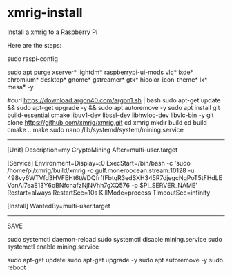 # xmrig-install

Install a xmrig to a Raspberry Pi

Here are the steps:

sudo raspi-config

sudo apt purge xserver* lightdm* raspberrypi-ui-mods vlc* lxde* chromium* desktop* gnome* gstreamer* gtk* hicolor-icon-theme* lx* mesa* -y

#curl https://download.argon40.com/argon1.sh | bash 
sudo apt-get update && sudo apt-get upgrade -y && sudo apt autoremove -y
sudo apt install git build-essential cmake libuv1-dev libssl-dev libhwloc-dev libvlc-bin -y
git clone https://github.com/xmrig/xmrig.git
cd xmrig
mkdir build
cd build
cmake ..
make
sudo nano /lib/systemd/system/mining.service
******************************************

[Unit]
Description=my CryptoMining
After=multi-user.target

[Service]
Environment=Display=:0
ExecStart=/bin/bash -c 'sudo /home/pi/xmrig/build/xmrig -o gulf.moneroocean.stream:10128 -u 498vy6WTVfd3HVFEHt6tWDQfrffFbtqR3edSXH345R7djegcNgPoT5tFHdLEVonAi7eaE13Y6oBNfcnafzNjNVhh7gXQ576 -p $PI_SERVER_NAME'
Restart=always
RestartSec=10s
KillMode=process
TimeoutSec=infinity

[Install]
WantedBy=multi-user.target
*********************************************
SAVE

sudo systemctl daemon-reload
sudo systemctl disable mining.service
sudo systemctl enable mining.service

sudo apt-get update
sudo apt-get upgrade -y
sudo apt autoremove -y
sudo reboot
